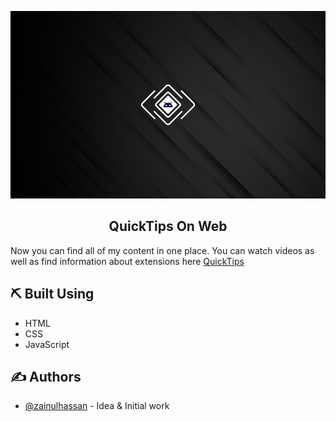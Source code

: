 <p align="center">
  <a href="" rel="noopener">
 <img width=100% height=300px src="assets/images/banner.png" alt="Project logo" style="object-fit:cover"></a>
</p>

<h2 align="center">QuickTips On Web</h2>

<p> Now you can find all of my content in one place. You can watch videos as well as find information about extensions here <a href="https://zainulhassan815.github.io/quicktips/">QuickTips</a> </p>

## ⛏️ Built Using <a name = "built_using"></a>

- HTML
- CSS
- JavaScript

## ✍️ Authors <a name = "authors"></a>

- [@zainulhassan](https://github.com/zainulhassan) - Idea & Initial work

